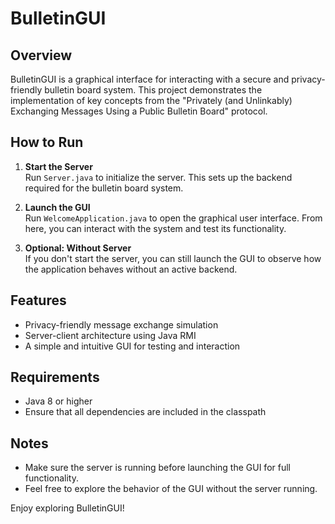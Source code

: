 # BulletinGUI

## Overview
BulletinGUI is a graphical interface for interacting with a secure and privacy-friendly bulletin board system. This project demonstrates the implementation of key concepts from the "Privately (and Unlinkably) Exchanging Messages Using a Public Bulletin Board" protocol.

## How to Run
1. **Start the Server**  
   Run `Server.java` to initialize the server. This sets up the backend required for the bulletin board system.

2. **Launch the GUI**  
   Run `WelcomeApplication.java` to open the graphical user interface. From here, you can interact with the system and test its functionality.

3. **Optional: Without Server**  
   If you don't start the server, you can still launch the GUI to observe how the application behaves without an active backend.

## Features
- Privacy-friendly message exchange simulation
- Server-client architecture using Java RMI
- A simple and intuitive GUI for testing and interaction

## Requirements
- Java 8 or higher
- Ensure that all dependencies are included in the classpath

## Notes
- Make sure the server is running before launching the GUI for full functionality.
- Feel free to explore the behavior of the GUI without the server running.

Enjoy exploring BulletinGUI!